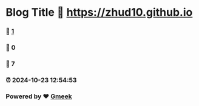 # Blog Title :link: https://zhud10.github.io 
### :page_facing_up: [1](https://zhud10.github.io/tag.html) 
### :speech_balloon: 0 
### :hibiscus: 7 
### :alarm_clock: 2024-10-23 12:54:53 
### Powered by :heart: [Gmeek](https://github.com/Meekdai/Gmeek)
